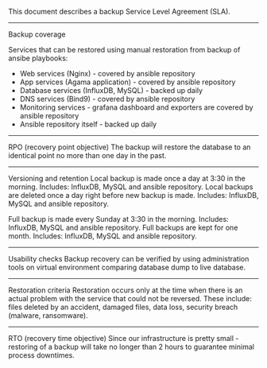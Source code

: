 This document describes a backup Service Level Agreement (SLA).

---------------
Backup coverage

Services that can be restored using manual restoration from backup of ansibe playbooks:
- Web services (Nginx) - covered by ansible repository
- App services (Agama application) - covered by ansible repository
- Database services (InfluxDB, MySQL) - backed up daily 
- DNS services (Bind9) - covered by ansible repository
- Monitoring services - grafana dashboard and exporters are covered by ansible repository
- Ansible repository itself - backed up daily

------------------------------
RPO (recovery point objective)
The backup will restore the database to an identical point no more than one day in the past.

------------------------
Versioning and retention
Local backup is made once a day at 3:30 in the morning. Includes: InfluxDB, MySQL and ansible repository.
Local backups are deleted once a day right before new backup is made. Includes: InfluxDB, MySQL and ansible repository.

Full backup is made every Sunday at 3:30 in the morning. Includes: InfluxDB, MySQL and ansible repository.
Full backups are kept for one month. Includes: InfluxDB, MySQL and ansible repository.

----------------
Usability checks
Backup recovery can be verified by using administration tools on virtual environment comparing database dump to live database. 

--------------------
Restoration criteria
Restoration occurs only at the time when there is an actual problem with the service that could not be reversed. 
These include: files deleted by an accident, damaged files, data loss, security breach (malware, ransomware).

-----------------------------
RTO (recovery time objective)
Since our infrastructure is pretty small - restoring of a backup will take no longer than 2 hours to guarantee minimal process downtimes.